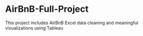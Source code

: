 # AirBnB-Full-Project
This project includes AirBnB Excel data cleaning and meaningful visualizations using Tableau 
